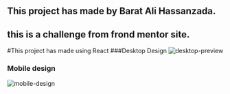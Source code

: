 ## This project has made by Barat Ali Hassanzada.  
## this is a challenge from frond mentor site. 
#This project has made using React
###Desktop Design
![desktop-preview](https://user-images.githubusercontent.com/92392652/186735313-a58ec3c5-5861-4a10-ba56-0b6038c441e3.jpg)  
### Mobile design
![mobile-design](https://user-images.githubusercontent.com/92392652/186735368-7a0676e3-5f97-4f31-8922-706738929159.jpg)

